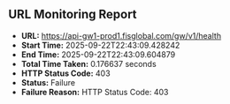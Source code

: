 ## URL Monitoring Report

- **URL:** https://api-gw1-prod1.fisglobal.com/gw/v1/health
- **Start Time:** 2025-09-22T22:43:09.428242
- **End Time:** 2025-09-22T22:43:09.604879
- **Total Time Taken:** 0.176637 seconds
- **HTTP Status Code:** 403
- **Status:** Failure
- **Failure Reason:** HTTP Status Code: 403
